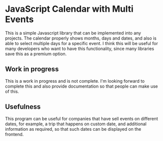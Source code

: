 # JavaScript Calendar with Multi Events #
This is a simple Javascript library that can be implemented into any projects. The calendar properly shows months, days and dates, and also is able to select multiple days for a specific event. I think this will be useful for many developers who want to have this functionality, since many libraries save this as a premium option.

## Work in progress ##
This is a work in progress and is not complete. I'm looking forward to complete this and also provide documentation so that people can make use of this.


## Usefulness ##
This program can be useful for companies that have sell events on different dates, for example, a trip that happens on custom date, and additional information as required, so that such dates can be displayed on the frontend.
